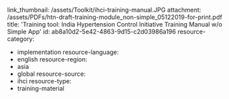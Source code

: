 link_thumbnail: /assets/Toolkit/ihci-training-manual.JPG
attachment: /assets/PDFs/htn-draft-training-module_non-simple_05122019-for-print.pdf
title: 'Training tool: India Hypertension Control Initiative Training Manual w/o Simple App'
id: ab8a10d2-5e42-4863-9d15-c2d03986a196
resource-category:
  - implementation
resource-language:
  - english
resource-region:
  - asia
  - global
resource-source:
  - ihci
resource-type:
  - training-material
